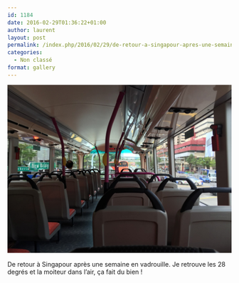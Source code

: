 ```yaml
---
id: 1184
date: 2016-02-29T01:36:22+01:00
author: laurent
layout: post
permalink: /index.php/2016/02/29/de-retour-a-singapour-apres-une-semaine-en/
categories:
  - Non classé
format: gallery
---
```

<img src="/images/2016/02/tumblr_o3acgnm8IF1uuvt0bo1_1280.jpg" />

De retour à Singapour après une semaine en vadrouille. Je retrouve les 28 degrés et la moiteur dans l&rsquo;air, ça fait du bien !